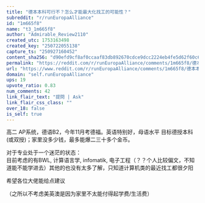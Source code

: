 ```yaml
---
title: "德本本科可行不？怎么才能最大化找工的可能性？"
subreddit: "r/runEuropaAlliance"
id: "1m665f8"
name: "t3_1m665f8"
author: "Admirable_Review2110"
created_utc: 1753163498
created_key: "250722055138"
capture_ts: "250927160452"
content_sha256: "d90efd9cf8af0ccaaf83db892670cdce9dcc2224eb4fe5d62f60c66b392429b2"
permalink: "https://reddit.com/r/runEuropaAlliance/comments/1m665f8/德本本科可行不怎么才能最大化找工的可能性/"
url: "https://www.reddit.com/r/runEuropaAlliance/comments/1m665f8/德本本科可行不怎么才能最大化找工的可能性/"
domain: "self.runEuropaAlliance"
ups: 19
upvote_ratio: 0.83
num_comments: 42
link_flair_text: "提問 | Ask"
link_flair_css_class: ""
over_18: false
is_self: true
---
```


高二 AP系统，德语B2，今年11月考德福。英语特别好，母语水平
目标德授本科(或双授)；家里没多少钱，最多能爆二三十多个金币。

对于专业处于一个迷茫的状态：  
目前考虑的有BWL, 计算语言学, infomatik,
电子工程（？？个人比较偏文，不知道能不能学进去）其他的也没有太多了解，只知道计算机类的最近找工都很夕阳

希望各位大佬能给点建议

（之所以不考虑美英澳是因为家里不太能付得起学费/生活费）
